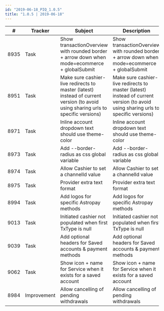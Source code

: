 ```yaml
--- 
id: "2019-06-18_PIQ_1.0.5"
title: "1.0.5 | 2019-06-18"
--- 
```



| #    | Tracker     | Subject                                                                                                                  | Description                                                                                                               |
|------|-------------|--------------------------------------------------------------------------------------------------------------------------|---------------------------------------------------------------------------------------------------------------------------|
| 8935 | Task | Show transactionOverview with rounded border + arrow down when mode=ecommerce + globalSubmit   | Show transactionOverview with rounded border + arrow down when mode=ecommerce + globalSubmit            |
| 8951 | Task | Make sure cashier-live redirects to master (latest) instead of current version (to avoid using sharing urls to specific versions)   | Make sure cashier-live redirects to master (latest) instead of current version (to avoid using sharing urls to specific versions)            |
| 8971 | Task | Inline account dropdown text should use theme-color   | Inline account dropdown text should use theme-color            |
| 8973 | Task | Add --border-radius as css global variable   | Add --border-radius as css global variable            |
| 8974 | Task | Allow Cashier to set a channelId value   | Allow Cashier to set a channelId value            |
| 8975 | Task | Provider extra text format   | Provider extra text format            |
| 8994 | Task | Add logos for specific Astropay methods   | Add logos for specific Astropay methods            |
| 9013 | Task | Initiated cashier not populated when first TxType is null   | Initiated cashier not populated when first TxType is null            |
| 9039 | Task | Add optional headers for Saved accounts & payment methods   | Add optional headers for Saved accounts & payment methods            |
| 9062 | Task | Show icon + name for Service when it exists for a saved account   | Show icon + name for Service when it exists for a saved account            |
| 8984 | Improvement | Allow cancelling of pending withdrawals   | Allow cancelling of pending withdrawals           |

